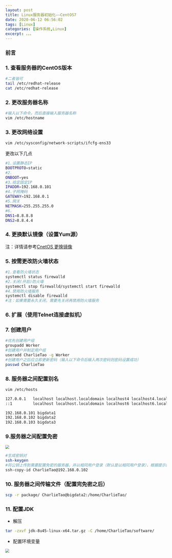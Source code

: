 ```yaml
---
layout: post
title: Linux服务器初始化——CentOS7
date: 2020-06-12 06:56:02
tags: [Linux]
categories: [操作系统,Linux]
excerpt: 。。。
---
```


### 前言

<!-- more -->

### 1. 查看服务器的CentOS版本

```BASH
#二者皆可
tail /etc/redhat-release
cat /etc/redhat-release
```

### 2. 更改服务器名称

```bash
#输入以下命令，而后直接输入服务器名称
vim /etc/hostname
```

### 3. 更改网络设置

```bash
vim /etc/sysconfig/network-scripts/ifcfg-ens33
```

更改以下几点

```BASH
#1.设置静态IP
BOOTPROTO=static
#2.
ONBOOT=yes
#3.给定固定IP
IPADDR=192.168.0.101
#4.子网掩码
GATEWAY=192.168.0.1
#5.网关
NETMASK=255.255.255.0
#6.
DNS1=8.8.8.8
DNS2=8.8.4.4
```

### 4. 更换默认镜像（设置Yum源）

注：详情请参考[CnetOS 更换镜像](https://charlietao.github.io/2020/06/13/CentOS更换镜像/)

### 5. 按需更改防火墙状态

```BASH
#1.查看防火墙状态
systemctl status firewalld
#2.关闭(开启)防火墙
systemctl stop firewalld/systemctl start firewalld
#4.禁用防火墙服务
systemctl disable firewalld
#注：如果需要永久关闭，需要先关闭再禁用防火墙服务
```

### 6. 扩展（使用Telnet连接虚拟机）

### 7. 创建用户

```BASH
#优先创建用户组
groupadd Worker
#创建用户并制定用户组
useradd CharlieTao -g Worker
#创建用户之后应立即更新密码（输入以下命令后输入两次密码则密码设置成功）
passwd CharlieTao
```

### 8. 服务器之间配置别名

```BASH
vim /etc/hosts

127.0.0.1   localhost localhost.localdomain localhost4 localhost4.localdomain4
::1         localhost localhost.localdomain localhost6 localhost6.localdomain6

192.168.0.101 bigdata1
192.168.0.102 bigdata2
192.168.0.103 bigdata3
```

### 9.服务器之间配置免密

<img src="./Pictures/SSH配置.png" style="zoom:75%;">

```BASH
#生成密钥对
ssh-keygen
#将公钥上传到需要配置免密的服务器，并以相同用户登录（默认是以相同用户登录），根据提示输入免密即可
ssh-copy-id CharlieTao@192.168.0.102
```

### 10. 服务器之间传输文件（配置完免密之后）

```BASH
scp -r package/ CharlieTao@bigdata2:/home/CharlieTao/
```

### 11. 配置JDK

- 解压

```BASH
tar -zxvf jdk-8u45-linux-x64.tar.gz -C /home/CharlieTao/software/
```

- 配置环境变量

<img src="./Pictures/Java环境变量设置.png" style="zoom:75%;">
